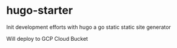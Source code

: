 # hugo-starter
Init development efforts with hugo a go static static site generator

Will deploy to GCP Cloud Bucket 
